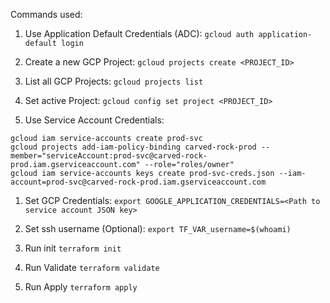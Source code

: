 Commands used:

1. Use Application Default Credentials (ADC):
`gcloud auth application-default login`

1. Create a new GCP Project:
`gcloud projects create <PROJECT_ID>`

1. List all GCP Projects:
`gcloud projects list`


1. Set active Project:
`gcloud config set project <PROJECT_ID>`

1. Use Service Account Credentials:
```
gcloud iam service-accounts create prod-svc
gcloud projects add-iam-policy-binding carved-rock-prod --member="serviceAccount:prod-svc@carved-rock-prod.iam.gserviceaccount.com" --role="roles/owner"
gcloud iam service-accounts keys create prod-svc-creds.json --iam-account=prod-svc@carved-rock-prod.iam.gserviceaccount.com
```

1. Set GCP Credentials:
`export GOOGLE_APPLICATION_CREDENTIALS=<Path to service account JSON key>`

1. Set ssh username (Optional):
`export TF_VAR_username=$(whoami)`

1. Run init
`terraform init`

1. Run Validate
`terraform validate`

1. Run Apply
`terraform apply`

